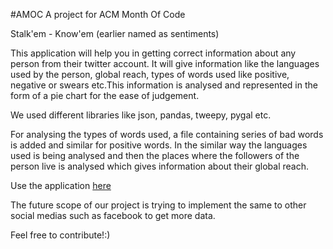 #AMOC
A project for ACM Month Of Code

Stalk'em - Know'em (earlier named as sentiments)

This application will help you in getting correct information about any person from their twitter account. It will give information like the languages used by the person, global reach, types of words used like positive, negative or swears etc.This information is analysed and represented in the form of a pie chart for the ease of judgement.

We used different libraries like json, pandas, tweepy, pygal etc.

For analysing the types of words used, a file containing series of bad words is added and similar for positive words. In the similar way the languages used is being analysed and then the places where the followers of the person live is analysed which gives information about their global reach.

Use the application [here](http://insiyeah.pythonanywhere.com)

The future scope of our project is trying to implement the same to other social medias such as facebook to get more data.

Feel free to contribute!:)

